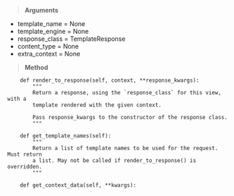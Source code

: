 > **Arguments**

+ template_name = None
+ template_engine = None
+ response_class = TemplateResponse
+ content_type = None
+ extra_context = None
    
    
> **Method**
```
    def render_to_response(self, context, **response_kwargs):
        """
        Return a response, using the `response_class` for this view, with a
        template rendered with the given context.

        Pass response_kwargs to the constructor of the response class.
        """
```

```
    def get_template_names(self):
        """
        Return a list of template names to be used for the request. Must return
        a list. May not be called if render_to_response() is overridden.
        """
```

```
    def get_context_data(self, **kwargs):
```

